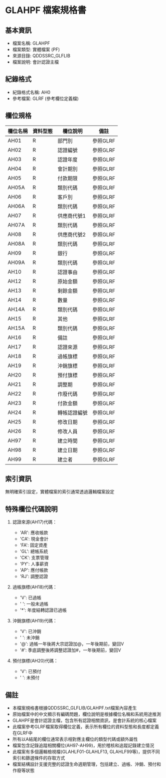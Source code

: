 # GLAHPF 檔案規格書

## 基本資訊
- 檔案名稱: GLAHPF
- 檔案類型: 實體檔案 (PF)
- 來源目錄: QDDSSRC_GLFLIB
- 檔案說明: 會計認證主檔

## 紀錄格式
- 紀錄格式名稱: AH0
- 參考檔案: GLRF (參考欄位定義檔)

## 欄位規格
| 欄位名稱 | 資料型態 | 欄位說明 | 備註 |
|---------|---------|---------|------|
| AH01 | R | 部門別 | 參照GLRF |
| AH02 | R | 認證編號 | 參照GLRF |
| AH03 | R | 認證年度 | 參照GLRF |
| AH04 | R | 會計期別 | 參照GLRF |
| AH05 | R | 付款期限 | 參照GLRF |
| AH05A | R | 類別代碼 | 參照GLRF |
| AH06 | R | 客戶別 | 參照GLRF |
| AH06A | R | 類別代碼 | 參照GLRF |
| AH07 | R | 供應商代號1 | 參照GLRF |
| AH07A | R | 類別代碼 | 參照GLRF |
| AH08 | R | 供應商代號2 | 參照GLRF |
| AH08A | R | 類別代碼 | 參照GLRF |
| AH09 | R | 銀行 | 參照GLRF |
| AH09A | R | 類別代碼 | 參照GLRF |
| AH10 | R | 認證事由 | 參照GLRF |
| AH12 | R | 原始金額 | 參照GLRF |
| AH13 | R | 剩餘金額 | 參照GLRF |
| AH14 | R | 數量 | 參照GLRF |
| AH14A | R | 類別代碼 | 參照GLRF |
| AH15 | R | 其他 | 參照GLRF |
| AH15A | R | 類別代碼 | 參照GLRF |
| AH16 | R | 備註 | 參照GLRF |
| AH17 | R | 認證來源 | 參照GLRF |
| AH18 | R | 過帳旗標 | 參照GLRF |
| AH19 | R | 沖銷旗標 | 參照GLRF |
| AH20 | R | 預付旗標 | 參照GLRF |
| AH21 | R | 調整期 | 參照GLRF |
| AH22 | R | 作廢代碼 | 參照GLRF |
| AH23 | R | 付款金額 | 參照GLRF |
| AH24 | R | 轉帳認證編號 | 參照GLRF |
| AH25 | R | 修改日期 | 參照GLRF |
| AH26 | R | 修改人員 | 參照GLRF |
| AH97 | R | 建立時間 | 參照GLRF |
| AH98 | R | 建立日期 | 參照GLRF |
| AH99 | R | 建立者 | 參照GLRF |

## 索引資訊
無明確索引設定，實體檔案的索引通常透過邏輯檔案設定

## 特殊欄位代碼說明
1. 認證來源(AH17)代碼：
   - 'AR': 應收帳款
   - 'CA': 現金會計
   - 'FA': 固定資產
   - 'GL': 總帳系統
   - 'CK': 支票管理
   - 'PY': 人事薪資
   - 'AP': 應付帳款
   - 'RJ': 調整認證

2. 過帳旗標(AH18)代碼：
   - 'V': 已過帳
   - ' ': 一般未過帳
   - '*': 年度結轉認證已過帳

3. 沖銷旗標(AH19)代碼：
   - 'V': 已沖銷
   - ' ': 未沖銷
   - '@': 過帳一年後將大宗認證加@，一年後期前，變回V
   - '#': 季底調整後將調整認證加#，一年後期前，變回V

4. 預付旗標(AH20)代碼：
   - 'V': 已預付
   - ' ': 未預付

## 備註
- 本檔案規格書根據QDDSSRC_GLFLIB/GLAHPF.txt檔案內容產生
- 原始檔案中的中文顯示有編碼問題，欄位說明是根據欄位名稱和系統用途推測
- GLAHPF是會計認證主檔，包含所有認證相關資訊，是會計系統的核心檔案
- 此檔案參考GLRF檔案取得欄位定義，表示所有欄位的資料型態和長度都定義在GLRF中
- 所有以A結尾的欄位通常表示相對應主欄位的類型代碼或額外屬性
- 檔案包含記錄追蹤相關欄位(AH97-AH99)，用於稽核和追蹤記錄建立情況
- 此檔案有多個邏輯檢視檔(GLAHLF01-GLAHLF13, GLAHLF99等)，提供不同索引和篩選條件的存取方式
- 檔案結構設計支援完整的認證生命週期管理，包括建立、過帳、沖銷、預付和作廢等狀態 